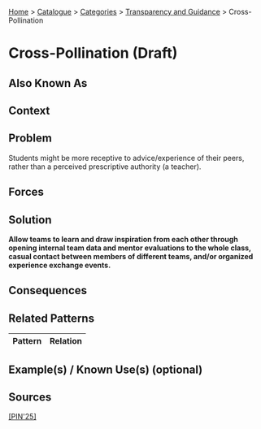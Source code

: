 [Home](../README.md) > [Catalogue](../Patterns_catalogue.md) > [Categories](categories/categories.md) > [Transparency and Guidance](categories/Transparency_and_Guidance.md) > Cross-Pollination

# Cross-Pollination (Draft)

## Also Known As

## Context

## Problem

Students might be more receptive to advice/experience of their peers, rather than a perceived prescriptive authority (a teacher).

## Forces

## Solution

**Allow teams to learn and draw inspiration from each other through opening internal team data and mentor evaluations to the whole class, casual contact between members of different teams, and/or organized experience exchange events.**

## Consequences

## Related Patterns

|Pattern  | Relation |
|--|--|
 
## Example(s) / Known Use(s) (optional) 

## Sources

[[PIN'25]](../References.md)
